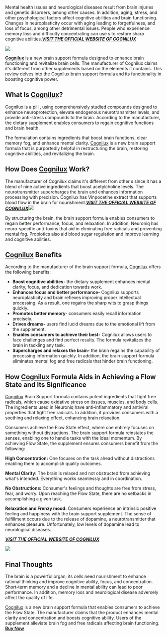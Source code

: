 Mental health issues and neurological diseases result from brain injuries and genetic disorders, among other causes. In addition, aging, stress, and other psychological factors affect cognitive abilities and brain functioning. Changes in neuroplasticity occur with aging leading to forgetfulness, and loss of focus, among other detrimental issues. People who experience memory loss and difficulty concentrating can use s to restore sharp cognitive abilities._**[VISIT THE OFFICIAL WEBSITE OF COGNILUX](https://snoppymart.com/get-brain-booster)**_

[![](https://blogger.googleusercontent.com/img/b/R29vZ2xl/AVvXsEgjcuOS0w1VQQqaGricZDkop7sjtK1zCmQgcuNP1qisa_qLreZs6375NbbrZL_raGvSYhf8bzSuCrKDeFldzm0vrq47bxPK70QrhX0j4_6J3qjDO42f6uD56RswNoj-ixD5kt5nK-kvROCRPzlEljZEg-TVcv6Wd1TklfKc9KW5lfsKCjesvOqwkPtHhYgi/w640-h250/Screenshot%20(1521).png)](https://snoppymart.com/get-brain-booster)

**[Cognilux](https://www.facebook.com/people/Cognilux/61553279230247/)** is a new brain support formula designed to enhance brain functioning and revitalize brain cells. The manufacturer of Cognilux claims it's different from other supplements based on the elements it contains. This review delves into the Cognilux brain support formula and its functionality in boosting cognitive power.

What Is [Cognilux](https://www.scoop.it/topic/cognilux?curate=true&onb=1&loader=1)?
-----------------------------------------------------------------------------------

Cognilux is a pill , using comprehensively studied compounds designed to enhance neuroprotection, elevate endogenous neurotransmitter levels, and provide anti-stress compounds to the brain. According to the manufacturer, the dietary supplement enables consumers to regain cognitive functions and brain health.

The formulation contains ingredients that boost brain functions, clear memory fog, and enhance mental clarity. [Cognilux](https://cognilux-2.jimdosite.com/) is a new brain support formula that is purportedly helpful in restructuring the brain, restoring cognitive abilities, and revitalizing the brain.

How Does [Cognilux](https://bookshop.org/wishlists/52e63ef356cf7341a5634dac818ccf7333b35ba7) Work?
--------------------------------------------------------------------------------------------------

The manufacturer of Cognilux claims it's different from other s since it has a blend of nine active ingredients that boost acetylcholine levels. The neurotransmitter supercharges the brain and enhances information processing with precision. Cognilux has Vinpocetine extract that supports blood flow in the brain for nourishment._**[VISIT THE OFFICIAL WEBSITE OF COGNILUX](https://snoppymart.com/get-brain-booster)**_[![](https://blogger.googleusercontent.com/img/b/R29vZ2xl/AVvXsEi-e1ifKOv4i3XP9eEkygUxt5G1i-gMPGAiMg7HZFkeA5BtQbWdOtFU-X7kQhZ0vReEUpPiDBNVsZeqil09LqLQ_M5XEb6PzoFcNDP5GpJBgeLmiqZfqqSh48i5Ue_FpTX3C14F4DmY8-7W1aJx2BQpwMMQdYnattj3m00t5VEFNRr7jNwzlGOsDnQBZwlg/s320/cognilux-brain-health-xl.jpg)](https://snoppymart.com/get-brain-booster)

By structuring the brain, the brain support formula enables consumers to regain better performance, focus, and relaxation. In addition, Neuroniq has neuro-specific anti-toxins that aid in eliminating free radicals and preventing mental fog. Probiotics also aid blood sugar regulation and improve learning and cognitive abilities.

[Cognilux](https://www.dibiz.com/cognilux) Benefits
---------------------------------------------------

According to the manufacturer of the brain support formula, [Cognilux](https://cognilux.webflow.io/) offers the following benefits:

*   **Boost cognitive abilities-** the dietary supplement enhances mental clarity, focus, and dedication towards work.
*   **Enhances focus and better performance-** Cognilux supports neuroplasticity and brain reflexes improving proper intellectual processing. As a result, one regains the sharp wits to grasp things quickly.
*   **Promotes better memory-** consumers easily recall information precisely.
*   **Drives dreams-** users find lucid dreams due to the emotional lift from the supplement.
*   **Enables consumers to achieve their best-** Cognilux allows users to face challenges and find perfect results. The formula revitalizes the brain in tackling any task.
*   **Supercharges and relaxes the brain-** the brain regains the capability of processing information quickly. In addition, the brain support formula eliminates mental fog and free radicals that hinder brain functioning.

How [Cognilux](https://cognilux.wixsite.com/cognilux) Formula Aids in Achieving a Flow State and Its Significance
-----------------------------------------------------------------------------------------------------------------

[Cognilux](https://www.townscript.com/e/cognilux-341432) Brain Support formula contains potent ingredients that fight free radicals, which cause oxidative stress on tissues, muscles, and body cells. The ingredients used in Neuroniq have anti-inflammatory and antiviral properties that fight free radicals. In addition, it provides consumers with a soothing and relaxing effect, enhancing brain relaxation.

Consumers achieve the Flow State effect, where one entirely focuses on something without distractions. The brain support formula reinstates the senses, enabling one to handle tasks with the ideal momentum. By achieving Flow State, the supplement ensures consumers benefit from the following:

**High Concentration:** One focuses on the task ahead without distractions enabling them to accomplish quality outcomes.

**Mental Clarity:** The brain is relaxed and not obstructed from achieving what's intended. Everything works seamlessly and in coordination.

**No Obstructions:** Consumer's feelings and thoughts are free from stress, fear, and worry. Upon reaching the Flow State, there are no setbacks in accomplishing a given task.

**Relaxation and Frenzy mood:** Consumers experience an intrinsic positive feeling and happiness with the brain support supplement. The sense of fulfillment occurs due to the release of dopamine, a neurotransmitter that enhances pleasure. Unfortunately, low levels of dopamine lead to neurological diseases.

_**[VISIT THE OFFICIAL WEBSITE OF COGNILUX](https://snoppymart.com/get-brain-booster)**_

[![](https://blogger.googleusercontent.com/img/b/R29vZ2xl/AVvXsEimwHi0rruNyzwkvF0pl6B5Wumem-JTfzj2kdRe9jagTLVavOEb1Oq3uId_uI360JFExAkT9GvMoQI_KJzzh73W3m_5cnkNnr86aRmr7yIH8cZ3eOpaY7lh5wD-zTnxakSP0SkhfAA0-k5H3F9Rbl8Vp7OY9odhGHK-MmVZ0jev7-KQPTDBPr9kS5ZScF9Y/w640-h218/Screenshot%20(1520).png)](https://snoppymart.com/get-brain-booster)

Final Thoughts
--------------

The brain is a powerful organ; its cells need nourishment to enhance rational thinking and improve cognitive ability, focus, and concentration. Short-term memory and a decline in mental ability can lead to poor performance. In addition, memory loss and neurological disease adversely affect the quality of life.

[Cognilux](https://in.pinterest.com/pin/906208756254861567) is a new brain support formula that enables consumers to achieve the Flow State. The manufacturer claims that the product enhances mental clarity and concentration and boosts cognitive ability. Users of the supplement alleviate brain fog and free radicals affecting brain functioning. **[Buy Now](https://snoppymart.com/get-brain-booster)**
